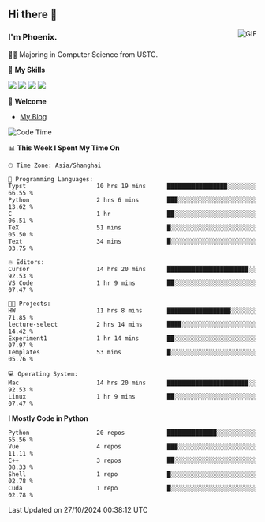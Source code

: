 ## Hi there 👋
<img align="right" alt="GIF" src="https://raw.githubusercontent.com/JoeyBling/JoeyBling/master/pic/pusheencode.gif" />

### I'm Phoenix.

👨‍🎓 Majoring in Computer Science from USTC.

🌟 **My Skills**

![](https://img.shields.io/badge/-Python-3e74a2?style=flat-square&logo=Python&logoColor=fff)
![](https://img.shields.io/badge/-C++-9f62a5?style=flat&logo=cplusplus&logoColor=white)
![](https://img.shields.io/badge/-Linux-185886?style=flat-square&logo=Linux&logoColor=fff)
![](https://img.shields.io/badge/-Rust-ff4136?style=flat-square&logo=Rust&logoColor=fff)

💬 **Welcome**

- [My Blog](https://ysy-phoenix.github.io/)

<!--START_SECTION:waka-->
![Code Time](http://img.shields.io/badge/Code%20Time-880%20hrs%2047%20mins-blue)

📊 **This Week I Spent My Time On** 

```text
🕑︎ Time Zone: Asia/Shanghai

💬 Programming Languages: 
Typst                    10 hrs 19 mins      █████████████████░░░░░░░░   66.55 % 
Python                   2 hrs 6 mins        ███░░░░░░░░░░░░░░░░░░░░░░   13.62 % 
C                        1 hr                ██░░░░░░░░░░░░░░░░░░░░░░░   06.51 % 
TeX                      51 mins             █░░░░░░░░░░░░░░░░░░░░░░░░   05.50 % 
Text                     34 mins             █░░░░░░░░░░░░░░░░░░░░░░░░   03.75 % 

🔥 Editors: 
Cursor                   14 hrs 20 mins      ███████████████████████░░   92.53 % 
VS Code                  1 hr 9 mins         ██░░░░░░░░░░░░░░░░░░░░░░░   07.47 % 

🐱‍💻 Projects: 
HW                       11 hrs 8 mins       ██████████████████░░░░░░░   71.85 % 
lecture-select           2 hrs 14 mins       ████░░░░░░░░░░░░░░░░░░░░░   14.42 % 
Experiment1              1 hr 14 mins        ██░░░░░░░░░░░░░░░░░░░░░░░   07.97 % 
Templates                53 mins             █░░░░░░░░░░░░░░░░░░░░░░░░   05.76 % 

💻 Operating System: 
Mac                      14 hrs 20 mins      ███████████████████████░░   92.53 % 
Linux                    1 hr 9 mins         ██░░░░░░░░░░░░░░░░░░░░░░░   07.47 % 
```

**I Mostly Code in Python** 

```text
Python                   20 repos            ██████████████░░░░░░░░░░░   55.56 % 
Vue                      4 repos             ███░░░░░░░░░░░░░░░░░░░░░░   11.11 % 
C++                      3 repos             ██░░░░░░░░░░░░░░░░░░░░░░░   08.33 % 
Shell                    1 repo              █░░░░░░░░░░░░░░░░░░░░░░░░   02.78 % 
Cuda                     1 repo              █░░░░░░░░░░░░░░░░░░░░░░░░   02.78 % 
```




 Last Updated on 27/10/2024 00:38:12 UTC
<!--END_SECTION:waka-->

<!--
**ysy-phoenix/ysy-phoenix** is a ✨ _special_ ✨ repository because its `README.md` (this file) appears on your GitHub profile.

Here are some ideas to get you started:

- 🔭 I’m currently working on ...
- 🌱 I’m currently learning ...
- 👯 I’m looking to collaborate on ...
- 🤔 I’m looking for help with ...
- 💬 Ask me about ...
- 📫 How to reach me: ...
- 😄 Pronouns: ...
- ⚡ Fun fact: ...
-->

